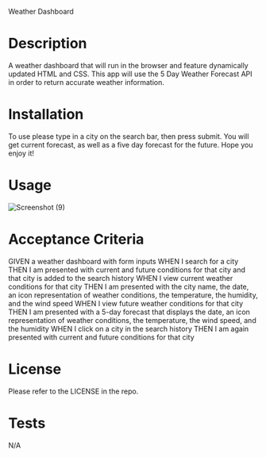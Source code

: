 


Weather Dashboard
# Description
A weather dashboard that will run in the browser and feature dynamically updated HTML and CSS.
This app will use the 5 Day Weather Forecast API in order to return accurate weather information. 

# Installation
To use please type in a city on the search bar, then press submit. You will get current forecast, as well as a five day forecast for the future. 
Hope you enjoy it!


# Usage

![Screenshot (9)](https://user-images.githubusercontent.com/118211489/213343948-55c17b99-29a0-4063-bf20-e4bb5bf70529.png)



# Acceptance Criteria
GIVEN a weather dashboard with form inputs
WHEN I search for a city
THEN I am presented with current and future conditions for that city and that city is added to the search history
WHEN I view current weather conditions for that city
THEN I am presented with the city name, the date, an icon representation of weather conditions, the temperature, the humidity, and the wind speed
WHEN I view future weather conditions for that city
THEN I am presented with a 5-day forecast that displays the date, an icon representation of weather conditions, the temperature, the wind speed, and the humidity
WHEN I click on a city in the search history
THEN I am again presented with current and future conditions for that city



# License
Please refer to the LICENSE in the repo.

# Tests
N/A
